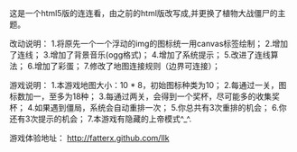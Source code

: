 这是一个html5版的连连看，由之前的html版改写成,并更换了植物大战僵尸的主题。

改动说明：
1.将原先一个一个浮动的img的图标统一用canvas标签绘制；
2.增加了连线；
3.增加了背景音乐(ogg格式)；
4.增加了系统提示；
5.改进了连线算法；
6.增加了彩蛋；
7.修改了地图连接规则（边界可连接）；

游戏说明：
1.本游戏地图大小：10 * 8，初始图标种类为10；
2.每通过一关，图标数加一，至多为18种；
3.每通过两关，会得到一个奖杯，尽可能多的收集奖杯；
4.如果遇到僵局，系统会自动重排一次；
5.你总共有3次重排的机会；
6.你还有3次提示的机会；
7.本游戏有隐藏的上帝模式^_^.

游戏体验地址：
http://fatterx.github.com/llk


